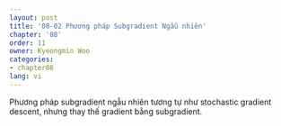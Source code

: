 ```yaml
---
layout: post
title: '08-02 Phương pháp Subgradient Ngẫu nhiên'
chapter: '08'
order: 11
owner: Kyeongmin Woo
categories:
- chapter08
lang: vi
---
```


Phương pháp subgradient ngẫu nhiên tương tự như stochastic gradient descent, nhưng thay thế gradient bằng subgradient.